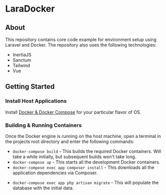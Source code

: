 # LaraDocker

## About
This repository contains core code example for environment setup using Laravel and Docker. The repository also uses the following technologies:
* InertiaJS
* Sanctum
* Tailwind
* Vue

## Getting Started

### Install Host Applications
Install [Docker & Docker Compose](https://docs.docker.com/compose/install/) for your particular flavor of OS.

### Building & Running Containers
Once the Docker engine is running on the host machine, open a terminal in the projects root directory and enter the following commands:
* `docker-compose build` - This builds the required Docker containers. Will take a while initially,
but subsequent builds won't take long.
* `docker-compose up` - This starts all the development Docker containers.
* `docker-compose exec app composer install` - This downloads all the application dependencies via Composer.
- `docker-compose exec app php artisan migrate` - This will populate the database with the initial data.